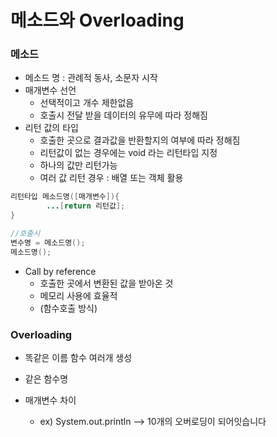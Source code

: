 # 메소드와 Overloading

### 메소드

* 메소드 명 : 관례적 동사, 소문자 시작
* 매개변수 선언
  *  선택적이고 개수 제한없음
  * 호출시 전달 받을 데이터의 유무에 따라 정해짐
* 리턴 값의 타입
  * 호출한 곳으로 결과값을 반환할지의 여부에 따라 정해짐
  * 리턴값이 없는 경우에는 void 라는 리턴타입 지정
  * 하나의 값만 리턴가능
  * 여러 값 리턴 경우 : 배열 또는 객체 활용



```java
리턴타입 메소드명([매개변수]){
		...[return 리턴값];
}

//호출시
변수명 = 메소드명();
메소드명();
```



* Call by reference 
  * 호출한 곳에서 변환된 값을 받아온 것
  * 메모리 사용에 효율적
  * (함수호출 방식)

### Overloading

* 똑같은 이름 함수 여러개 생성
* 같은 함수명
* 매개변수 차이

  *  ex) System.out.println --> 10개의 오버로딩이 되어잇습니다
